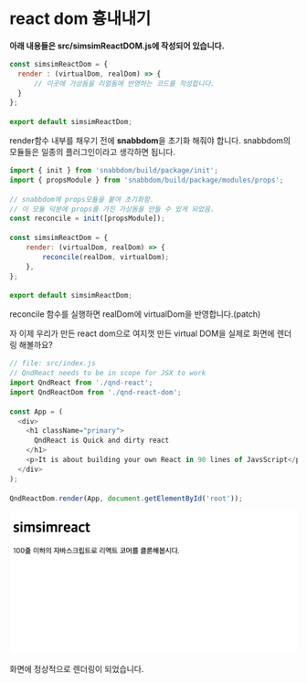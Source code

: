 # react dom 흉내내기
**아래 내용들은 src/simsimReactDOM.js에 작성되어 있습니다.**

```javascript
const simsimReactDom = {
  render : (virtualDom, realDom) => {
      // 이곳에 가상돔을 리얼돔에 반영하는 코드를 작성합니다.
  }
};

export default simsimReactDom;
```
render함수 내부를 채우기 전에 **snabbdom**을 초기화 해줘야 합니다.
snabbdom의 모듈들은 일종의 플러그인이라고 생각하면 됩니다.

```javascript
import { init } from 'snabbdom/build/package/init';
import { propsModule } from 'snabbdom/build/package/modules/props';

// snabbdom에 props모듈을 붙여 초기화함.
// 이 모듈 덕분에 props를 가진 가상돔을 만들 수 있게 되었음.
const reconcile = init([propsModule]);

const simsimReactDom = {
	render: (virtualDom, realDom) => {
		reconcile(realDom, virtualDom);
	},
};

export default simsimReactDom;
```

reconcile 함수를 실행하면 realDom에 virtualDom을 반영합니다.(patch)

자 이제 우리가 만든 react dom으로 여지껏 만든 virtual DOM을 실제로 화면에 렌더링 해볼까요?

```javascript
// file: src/index.js
// QndReact needs to be in scope for JSX to work
import QndReact from './qnd-react';
import QndReactDom from './qnd-react-dom';

const App = (
  <div>
    <h1 className="primary">
      QndReact is Quick and dirty react
    </h1>
    <p>It is about building your own React in 90 lines of JavsScript</p>
  </div>
);

QndReactDom.render(App, document.getElementById('root'));
```
![](images/2020-08-25-23-16-44.png)

화면에 정상적으로 렌더링이 되었습니다.